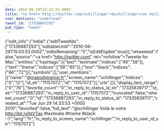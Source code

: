 ```yaml
---
date: 2010-06-29T14:33:53.000Z
title: "<a href='http://twitter.com/schillinger'>@schillinger</a> Voilà le notre http://bit.ly/btVTao #textmate #theme #black :-)″"
user_mentions: "undefined"
tweet_id: "17336887293"
pub_type: "tweet"
---
```

{"edit_info":{"initial":{"editTweetIds":["17336887293"],"editableUntil":"2010-06-29T15:03:53.000Z","editsRemaining":"5","isEditEligible":true}},"retweeted":false,"source":"<a href=\"http://twitter.com\" rel=\"nofollow\">Tweetie for Mac</a>","entities":{"hashtags":[{"text":"textmate","indices":["49","58"]},{"text":"theme","indices":["59","65"]},{"text":"black","indices":["66","72"]}],"symbols":[],"user_mentions":[{"name":"@inseo@mamot.fr","screen_name":"schillinger","indices":["0","12"],"id_str":"11157072","id":"11157072"}],"urls":[]},"display_text_range":["0","76"],"favorite_count":"0","in_reply_to_status_id_str":"17335839717","id_str":"17336887293","in_reply_to_user_id":"11157072","truncated":false,"retweet_count":"0","id":"17336887293","in_reply_to_status_id":"17335839717","created_at":"Tue Jun 29 14:33:53 +0000 2010","favorited":false,"full_text":"@schillinger Voilà le notre http://bit.ly/btVTao #textmate #theme #black :-)","lang":"fr","in_reply_to_screen_name":"schillinger","in_reply_to_user_id_str":"11157072"}
